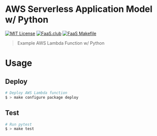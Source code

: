 # AWS Serverless Application Model w/ Python

[![MIT License](https://badgen.now.sh/badge/License/MIT/blue)](https://github.com/sbstjn/faas-sam-lambda-python/blob/master/LICENSE.md)
[![FaaS.club](https://badgen.now.sh/badge/FaaS/CLUB/00C387)](https://faas.club)
[![FaaS Makefile](https://badgen.now.sh/badge/FaaS/Makefile/purple)](https://github.com/sbstjn/faas-makefile)

> Example AWS Lambda Function w/ Python

# Usage

## Deploy

```bash
# Deploy AWS Lambda function
$ > make configure package deploy
```

## Test

```bash
# Run pytest
$ > make test
```
